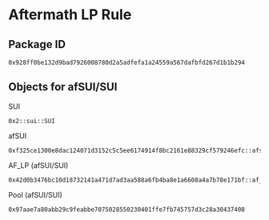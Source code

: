 # Aftermath LP Rule

## Package ID
```
0x928ff0be132d9bad7926008780d2a5adfefa1a24559a567dafbfd267d1b1b294
```

## Objects for afSUI/SUI
SUI
```
0x2::sui::SUI
```
afSUI
```
0xf325ce1300e8dac124071d3152c5c5ee6174914f8bc2161e88329cf579246efc::afsui::AFSUI
```
AF_LP (afSUI/SUI)
```
0x42d0b3476bc10d18732141a471d7ad3aa588a6fb4ba8e1a6608a4a7b78e171bf::af_lp::AF_LP
```
Pool (afSUI/SUI)
```
0x97aae7a80abb29c9feabbe7075028550230401ffe7fb745757d3c28a30437408
```